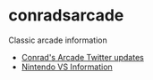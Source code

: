 # conradsarcade
Classic arcade information

- [Conrad's Arcade Twitter updates](https://twitter.com/search?q=%23conradsarcade&src=typed_query&f=live)
- [Nintendo VS Information](NintendoVS.md)
